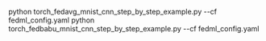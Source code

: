 python torch_fedavg_mnist_cnn_step_by_step_example.py --cf fedml_config.yaml
python torch_fedbabu_mnist_cnn_step_by_step_example.py --cf fedml_config.yaml